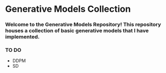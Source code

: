 # Generative Models Collection

### Welcome to the Generative Models Repository! This repository houses a collection of basic generative models that I have implemented. 
### TO DO
* DDPM
* SD

